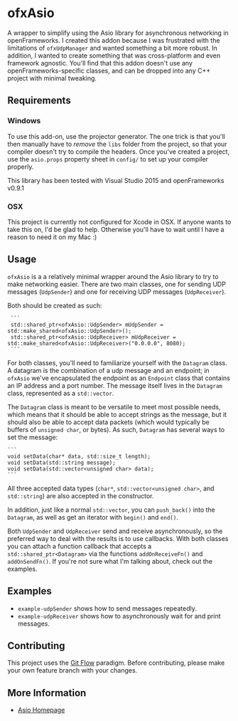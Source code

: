 # ofxAsio

A wrapper to simplify using the Asio library for asynchronous networking in openFrameworks.  I created this addon because I was frustrated with the limitations of `ofxUdpManager` and wanted something a bit more robust.  In addition, I wanted to create something that was cross-platform and even framework agnostic.  You'll find that this addon doesn't use any openFrameworks-specific classes, and can be dropped into any C++ project with minimal tweaking.

## Requirements

### Windows
To use this add-on, use the projector generator.  The one trick is that you'll then manually have to *remove* the `libs` folder from the project, so that your compiler doesn't try to compile the headers.  Once you've created a project, use the `asio.props` property sheet in `config/` to set up your compiler properly.

This library has been tested with Visual Studio 2015 and openFrameworks v0.9.1

### OSX
This project is currently not configured for Xcode in OSX.  If anyone wants to take this on, I'd be glad to help.  Otherwise you'll have to wait until I have a reason to need it on my Mac :)

## Usage
`ofxAsio` is a a relatively minimal wrapper around the Asio library to try to make networking easier.  There are two main classes, one for sending UDP messages (`UdpSender`) and one for receiving UDP messages (`UdpReceiver`).

Both should be created as such:

     ```
     std::shared_ptr<ofxAsio::UdpSender> mUdpSender = std::make_shared<ofxAsio::UdpSender>();
     std::shared_ptr<ofxAsio::UdpReceiver> mUdpReceiver = std::make_shared<ofxAsio::UdpReceiver>("0.0.0.0", 8080);
     ```
     
For both classes, you'll need to familiarize yourself with the `Datagram` class.  A datagram is the combination of a udp message and an endpoint; in `ofxAsio` we've encapsulated the endpoint as an `Endpoint` class that contains an IP address and a port number.  The message itself lives in the `Datagram` class, represented as a `std::vector`.

The `Datagram` class is meant to be versatile to meet most possible needs, which means that it should be able to accept strings as the message, but it should also be able to accept data packets (which would typically be buffers of `unsigned char`, or bytes).  As such, `Datagram` has several ways to set the message:

    ```
    void setData(char* data, std::size_t length);
    void setData(std::string message);
    void setData(std::vector<unsigned char> data);
    ```

All three accepted data types (`char*`, `std::vector<unsigned char>`, and `std::string`) are also accepted in the constructor.

In addition, just like a normal `std::vector`, you can `push_back()` into the `Datagram`, as well as get an iterator with `begin()` and `end()`.

Both `UdpSender` and `UdpReceiver` send and receive asynchronously, so the preferred way to deal with the results is to use callbacks.  With both classes you can attach a function callback that accepts a `std::shared_ptr<Datagram>` via the functions `addOnReceiveFn()` and `addOnSendFn()`.  If you're not sure what I'm talking about, check out the examples.

## Examples
* `example-udpSender` shows how to send messages repeatedly.
* `example-udpReceiver` shows how to asynchronously wait for and print messages.

## Contributing
This project uses the [Git Flow](http://nvie.com/posts/a-successful-git-branching-model/) paradigm.  Before contributing, please make your own feature branch with your changes.

## More Information
* [Asio Homepage](http://think-async.com/)